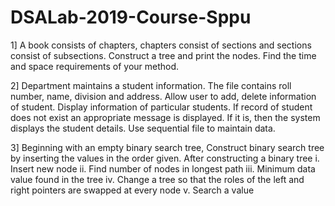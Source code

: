 # DSALab-2019-Course-Sppu
1]
A book consists of chapters, chapters consist of sections
and sections consist of subsections. Construct a tree and
print the nodes. Find the time and space requirements of
your method.

2]
Department maintains a student information. The file contains roll number, name, division and address. 
Allow user to add, delete information of student. Display information of particular students.
If record of student does not exist an appropriate message is displayed. 
If it is, then the system displays the student details. Use sequential file to maintain data.

3]
Beginning with an empty binary search tree, Construct
binary search tree by inserting the values in the order
given. After constructing a binary tree
i. Insert new node
ii. Find number of nodes in longest path
iii. Minimum data value found in the tree
iv. Change a tree so that the roles of the left and right
pointers are swapped at every node
v. Search a value
